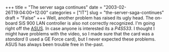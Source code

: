 +++
title = "The server saga continues"
date = "2003-02-26T19:04:00+12:00"
categories = ["IT"]
slug = "the-server-saga-continues"
draft = "False"
+++
Well, another problem has raised its ugly head. The on-board SiS 900 LAN
controller is also not correctly recognized. I'm going right off the
[ASUS](https://www.asus.com/%20motherboard). In case anyone is interested its a
_P4S533_. I thought I might have problems with the video, so I made sure that
the card was a _standard_ (I used a GE Force card), but I never expected these
problems. ASUS has always been trouble free in the-past.

